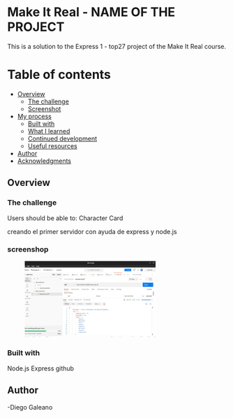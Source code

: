 # Make It Real - NAME OF THE PROJECT

This is a solution to the  Express 1 - top27  project of the Make It Real course.
# Table of contents

- [Overview](#overview)
  - [The challenge](#the-challenge)
  - [Screenshot](#screenshot)
- [My process](#my-process)
  - [Built with](#built-with)
  - [What I learned](#what-i-learned)
  - [Continued development](#continued-development)
  - [Useful resources](#useful-resources)
- [Author](#author)
- [Acknowledgments](#acknowledgments)

## Overview

### The challenge

Users should be able to:
Character Card

creando el primer servidor con ayuda de express y node.js

### screenshop

<section>
        <figure>
            <img src="./screenshop.png" alt="screenshop" width="300">
        </figure>
  </section>


### Built with

Node.js
Express
github

## Author
-Diego Galeano
